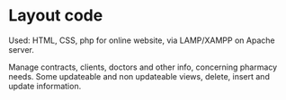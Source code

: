 # Layout code

Used: HTML, CSS, php for online website, via LAMP/XAMPP on Apache server. 

Manage contracts, clients, doctors and other info, concerning pharmacy needs. Some updateable and non updateable views, delete, insert and update information.  
